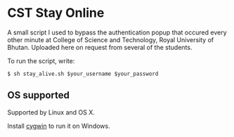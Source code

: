 # CST Stay Online
A small script I used to bypass the authentication popup that occured every other minute at College of 
Science and Technology, Royal University of Bhutan. Uploaded here on request from several of the students.

To run the script, write: 

    $ sh stay_alive.sh $your_username $your_password

## OS supported

Supported by Linux and OS X.

Install [cygwin](https://www.cygwin.com/) to run it on Windows. 

